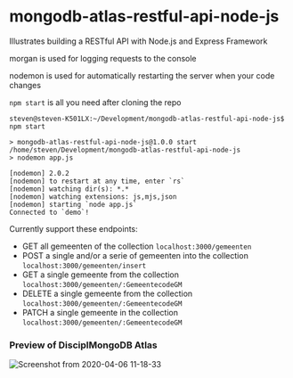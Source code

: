 # mongodb-atlas-restful-api-node-js
Illustrates building a RESTful API with Node.js and Express Framework

morgan is used for logging requests to the console

nodemon is used for automatically restarting the server when your code changes

`npm start` is all you need after cloning the repo

```
steven@steven-K501LX:~/Development/mongodb-atlas-restful-api-node-js$ npm start

> mongodb-atlas-restful-api-node-js@1.0.0 start /home/steven/Development/mongodb-atlas-restful-api-node-js
> nodemon app.js

[nodemon] 2.0.2
[nodemon] to restart at any time, enter `rs`
[nodemon] watching dir(s): *.*
[nodemon] watching extensions: js,mjs,json
[nodemon] starting `node app.js`
Connected to `demo`!

```


Currently support these endpoints:

- GET all gemeenten of the collection
`localhost:3000/gemeenten`
- POST a single and/or a serie of gemeenten into the collection
`localhost:3000/gemeenten/insert`
- GET a single gemeente from the collection
`localhost:3000/gemeenten/:GemeentecodeGM`
- DELETE a single gemeente from the collection
`localhost:3000/gemeenten/:GemeentecodeGM`
- PATCH a single gemeente in the collection
`localhost:3000/gemeenten/:GemeentecodeGM`


### Preview of DisciplMongoDB Atlas
![Screenshot from 2020-04-06 11-18-33](https://user-images.githubusercontent.com/25812095/78544112-f178a880-77f9-11ea-80bf-09497b31c845.png)
